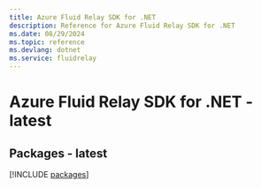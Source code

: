 ```yaml
---
title: Azure Fluid Relay SDK for .NET
description: Reference for Azure Fluid Relay SDK for .NET
ms.date: 08/29/2024
ms.topic: reference
ms.devlang: dotnet
ms.service: fluidrelay
---
```

# Azure Fluid Relay SDK for .NET - latest
## Packages - latest
[!INCLUDE [packages](fluid-relay-index.md)]